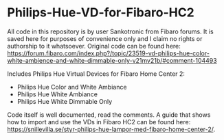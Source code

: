 # Philips-Hue-VD-for-Fibaro-HC2

All code in this repository is by user Sankotronic from Fibaro forums. It is saved here for purposes of convenience only and I claim no rights or authorship to it whatsoever.
Original code can be found here:
https://forum.fibaro.com/index.php?/topic/23519-vd-philips-hue-color-white-ambience-and-white-dimmable-only-v21mv21b/#comment-104493

Includes Philips Hue Virtual Devices for Fibaro Home Center 2:
+ Philips Hue Color and White Ambiance
+ Philips Hue White Ambiance
+ Philips Hue White Dimmable Only 

Code itself is well documented, read the comments.
A guide that shows how to import and use the VDs in Fibaro HC2 can be found here: https://snillevilla.se/styr-philips-hue-lampor-med-fibaro-home-center-2/.
